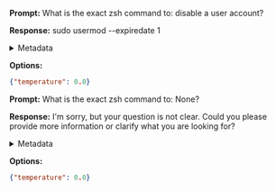 **Prompt:**
What is the exact zsh command to: disable a user account?

**Response:**
sudo usermod --expiredate 1 <username>

<details><summary>Metadata</summary>

- Duration: 906 ms
- Datetime: 2023-08-16T06:28:17.675370
- Model: gpt-3.5-turbo-0613

</details>

**Options:**
```json
{"temperature": 0.0}
```

**Prompt:**
What is the exact zsh command to: None?

**Response:**
I'm sorry, but your question is not clear. Could you please provide more information or clarify what you are looking for?

<details><summary>Metadata</summary>

- Duration: 1523 ms
- Datetime: 2023-08-16T06:28:59.313282
- Model: gpt-3.5-turbo-0613

</details>

**Options:**
```json
{"temperature": 0.0}
```

